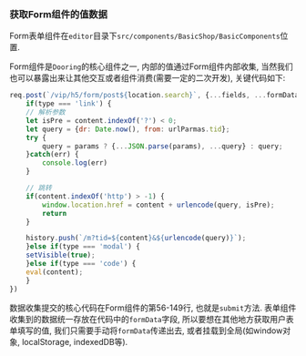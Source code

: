<!--
 * @Date: 2021-01-20 23:25:29
 * @LastEditors: xuxiaoxi
 * @LastEditTime: 2021-01-22 21:48:34
 * @FilePath: /github-h5-Dooring/doc/zh/guide/deployDev/deploy.md
-->

### 获取Form组件的值数据

Form表单组件在`editor`目录下`src/components/BasicShop/BasicComponents`位置. 

Form组件是`Dooring`的核心组件之一, 内部的值通过Form组件内部收集, 当然我们也可以暴露出来让其他交互或者组件消费(需要一定的二次开发), 关键代码如下:

``` js
req.post(`/vip/h5/form/post${location.search}`, {...fields, ...formData}).then(res => {
    if(type === 'link') {
    // 解析参数
    let isPre = content.indexOf('?') < 0;
    let query = {dr: Date.now(), from: urlParmas.tid};
    try {
        query = params ? {...JSON.parse(params), ...query} : query;
    }catch(err) {
        console.log(err)
    }

    // 跳转
    if(content.indexOf('http') > -1) {
        window.location.href = content + urlencode(query, isPre);
        return
    }

    history.push(`/m?tid=${content}&${urlencode(query)}`);
    }else if(type === 'modal') {
    setVisible(true);
    }else if(type === 'code') {
    eval(content);
    }
})
```

数据收集提交的核心代码在Form组件的第56-149行, 也就是`submit`方法. 表单组件收集到的数据统一存放在代码中的`formData`字段, 所以要想在其他地方获取用户表单填写的值, 我们只需要手动将`formData`传递出去, 或者挂载到全局(如window对象, localStorage, indexedDB等).